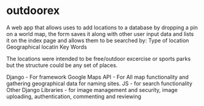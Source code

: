 # outdoorex

A web app that allows uses to add locations to a database by dropping a pin on  a world map, the form saves it along with other user input data and lists it on the index page and allows them to be searched by:
Type of location
Geographical locatin
Key Words

The locations were intended to be free/outdoor excercise or sports parks but the structure could be any set of places.

Django - For framework
Google Maps API - For All map functionality and gathering geographical data for naming sites.
JS - for search functionality
Other Django Libraries - for image management and security, image uploading, authentication, commenting and reviewing



